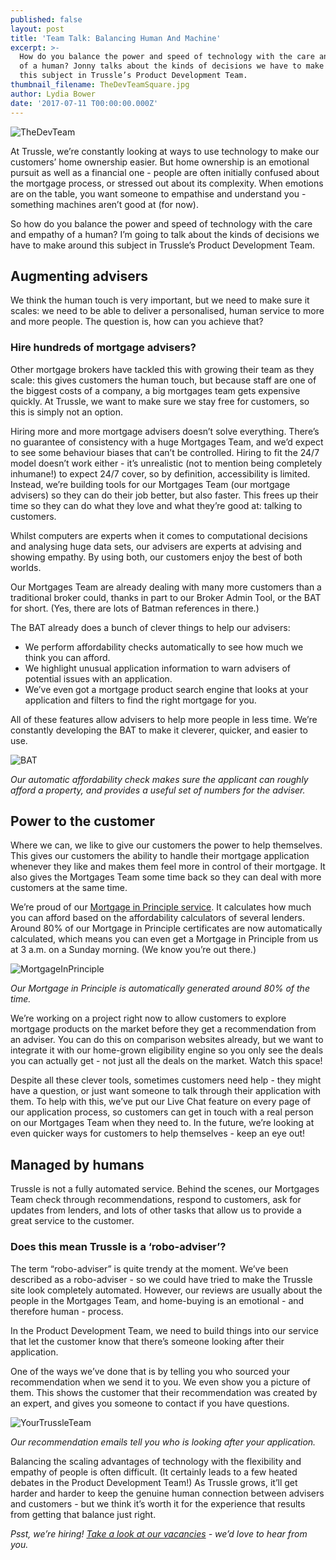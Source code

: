 ```yaml
---
published: false
layout: post
title: 'Team Talk: Balancing Human And Machine'
excerpt: >-
  How do you balance the power and speed of technology with the care and empathy
  of a human? Jonny talks about the kinds of decisions we have to make around
  this subject in Trussle’s Product Development Team.  
thumbnail_filename: TheDevTeamSquare.jpg
author: Lydia Bower
date: '2017-07-11 T00:00:00.000Z'
---
```

![TheDevTeam]({{site.baseurl}}/images/post_images/TheDevTeam.jpg)

At Trussle, we’re constantly looking at ways to use technology to make our customers’ home ownership easier. But home ownership is an emotional pursuit as well as a financial one - people are often initially confused about the mortgage process, or stressed out about its complexity. When emotions are on the table, you want someone to empathise and understand you - something machines aren’t good at (for now). 

So how do you balance the power and speed of technology with the care and empathy of a human? I’m going to talk about the kinds of decisions we have to make around this subject in Trussle’s Product Development Team.

## Augmenting advisers
We think the human touch is very important, but we need to make sure it scales: we need to be able to deliver a personalised, human service to more and more people. The question is,  how can you achieve that? 

### Hire hundreds of mortgage advisers?
Other mortgage brokers have tackled this with growing their team as they scale: this gives customers the human touch, but because staff are one of the biggest costs of a company, a big mortgages team gets expensive quickly. At Trussle, we want to make sure we stay free for customers, so this is simply not an option.

Hiring more and more mortgage advisers doesn’t solve everything. There’s no guarantee of consistency with a huge Mortgages Team, and we’d expect to see some behaviour biases that can’t be controlled. Hiring to fit the 24/7 model doesn’t work either - it’s unrealistic (not to mention being completely inhumane!) to expect 24/7 cover, so by definition, accessibility is limited. 
Instead, we’re building tools for our Mortgages Team (our mortgage advisers) so they can do their job better, but also faster. This frees up their time so they can do what they love and what they’re good at: talking to customers.

Whilst computers are experts when it comes to computational decisions and analysing huge data sets, our advisers are experts at advising and showing empathy. By using both, our customers enjoy the best of both worlds. 

Our Mortgages Team are already dealing with many more customers than a traditional broker could, thanks in part to our Broker Admin Tool, or the BAT for short. (Yes, there are lots of Batman references in there.) 

The BAT already does a bunch of clever things to help our advisers:
- We perform affordability checks automatically to see how much we think you can afford. 
- We highlight unusual application information to warn advisers of potential issues with an application.
- We’ve even got a mortgage product search engine that looks at your application and filters to find the right mortgage for you. 

All of these features allow advisers to help more people in less time. We’re constantly developing the BAT to make it cleverer, quicker, and easier to use.

![BAT]({{site.baseurl}}/images/post_images/BAT.png)

_Our automatic affordability check makes sure the applicant can roughly afford a property, and provides a useful set of numbers for the adviser._

## Power to the customer
Where we can, we like to give our customers the power to help themselves. This gives our customers the ability to handle their mortgage application whenever they like and makes them feel more in control of their mortgage. It also gives the Mortgages Team some time back so they can deal with more customers at the same time.

We’re proud of our [Mortgage in Principle service](https://apply.trussle.com/affordability-calculator?utm_source=blog&utm_medium=get-started-cta&utm_campaign=170503). It calculates how much you can afford based on the affordability calculators of several lenders. Around 80% of our Mortgage in Principle certificates are now automatically calculated, which means you can even get a Mortgage in Principle from us at 3 a.m. on a Sunday morning. (We know you’re out there.)

![MortgageInPrinciple]({{site.baseurl}}/images/post_images/MortgageinPrinciple.gif)

_Our Mortgage in Principle is automatically generated around 80% of the time._

We’re working on a project right now to allow customers to explore mortgage products on the market before they get a recommendation from an adviser. You can do this on comparison websites already, but we want to integrate it with our home-grown eligibility engine so you only see the deals you can actually get - not just all the deals on the market. Watch this space!

Despite all these clever tools, sometimes customers need help - they might have a question, or just want someone to talk through their application with them. To help with this, we’ve put our Live Chat feature on every page of our application process, so customers can get in touch with a real person on our Mortgages Team when they need to. In the future, we’re looking at even quicker ways for customers to help themselves - keep an eye out!

## Managed by humans
Trussle is not a fully automated service. Behind the scenes, our Mortgages Team check through recommendations, respond to customers, ask for updates from lenders, and lots of other tasks that allow us to provide a great service to the customer. 

### Does this mean Trussle is a ‘robo-adviser’?
The term “robo-adviser” is quite trendy at the moment. We’ve been described as a robo-adviser - so we could have tried to make the Trussle site look completely automated. However, our reviews are usually about the people in the Mortgages Team, and home-buying is an emotional - and therefore human - process.

In the Product Development Team, we need to build things into our service that let the customer know that there’s someone looking after their application.

One of the ways we’ve done that is by telling you who sourced your recommendation when we send it to you. We even show you a picture of them. This shows the customer that their recommendation was created by an expert, and gives you someone to contact if you have questions.

![YourTrussleTeam]({{site.baseurl}}/images/post_images/YourTrussleTeam.png)

_Our recommendation emails tell you who is looking after your application._

Balancing the scaling advantages of technology with the flexibility and empathy of people is often difficult. (It certainly leads to a few heated debates in the Product Development Team!) As Trussle grows, it’ll get harder and harder to keep the genuine human connection between advisers and customers - but we think it’s worth it for the experience that results from getting that balance just right.	

_Psst, we’re hiring! [Take a look at our vacancies](https://jobs.lever.co/trussle) - we’d love to hear from you._
